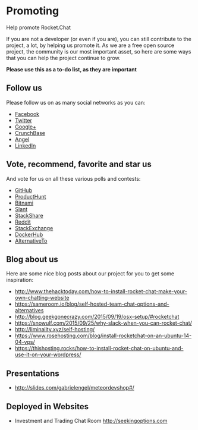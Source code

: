 # Promoting

Help promote Rocket.Chat

If you are not a developer (or even if you are), you can still contribute to the project, a lot, by helping us promote it. As we are a free open source project, the community is our most important asset, so here are some ways that you can help the project continue to grow.

**Please use this as a to-do list, as they are important**

## Follow us

Please follow us on as many social networks as you can:

- [Facebook](https://www.facebook.com/RocketChat)
- [Twitter](https://twitter.com/RocketChat)
- [Google+](https://plus.google.com/+RocketChatApp)
- [CrunchBase](https://www.crunchbase.com/organization/rocket-chat)
- [Angel](https://angel.co/rocket-chat)
- [LinkedIn](https://www.linkedin.com/company/rocket-chat)

## Vote, recommend, favorite and star us

And vote for us on all these various polls and contests:

- [GitHub](https://github.com/RocketChat/Rocket.Chat)
- [ProductHunt](http://www.producthunt.com/tech/rocket-chat)
- [Bitnami](https://bitnami.com/contest/applications/13576/vote/now)
- [Slant](http://www.slant.co/topics/3346/~what-are-the-best-on-site-alternatives-to-slack)
- [StackShare](http://stackshare.io/stackups/lets-chat-vs-rocketchat-vs-mattermost)
- [Reddit](https://redd.it/3hbdrc)
- [StackExchange](http://softwarerecs.stackexchange.com/questions/18754/)
- [DockerHub](https://hub.docker.com/_/rocket.chat/)
- [AlternativeTo](https://alternativeto.net/software/rocket-chat/)

## Blog about us

Here are some nice blog posts about our project for you to get some inspiration:

- <http://www.thehacktoday.com/how-to-install-rocket-chat-make-your-own-chatting-website>
- <https://sameroom.io/blog/self-hosted-team-chat-options-and-alternatives>
- <http://blog.geekgonecrazy.com/2015/09/19/osx-setup/#rocketchat>
- <https://snowulf.com/2015/09/25/why-slack-when-you-can-rocket-chat/>
- <http://liminality.xyz/self-hosting/>
- <https://www.rosehosting.com/blog/install-rocketchat-on-an-ubuntu-14-04-vps/>
- <https://thishosting.rocks/how-to-install-rocket-chat-on-ubuntu-and-use-it-on-your-wordpress/>

## Presentations

- <http://slides.com/gabrielengel/meteordevshop#/>

## Deployed in Websites

- Investment and Trading Chat Room <http://seekingoptions.com>
